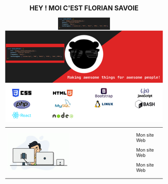 <div align="center">
    <h2>HEY ! MOI C'EST FLORIAN SAVOIE</h2>   
    <img src="https://github.com/florian-savoie/florian-savoie/blob/main/img/dd.png" style="width:33%;">  
</div>
<img src="https://github.com/florian-savoie/florian-savoie/blob/main/img/header.svg" alt="Cover">    
<div align="center">   
    <img src="https://github.com/florian-savoie/florian-savoie/blob/main/img/competences.png" alt="Competences">    
</div>
<table style="border: 0;">
    <tr>
        <td style="border: 0;">
            <img src="https://github.com/florian-savoie/florian-savoie/blob/main/img/programmer.gif" alt="programmer" style="max-width: 50%;">
        </td>
        <td style="border: 0;">
            <p>Mon site Web</p>
            <p>Mon site Web</p>
            <p>Mon site Web</p>
        </td>
    </tr>
</table>